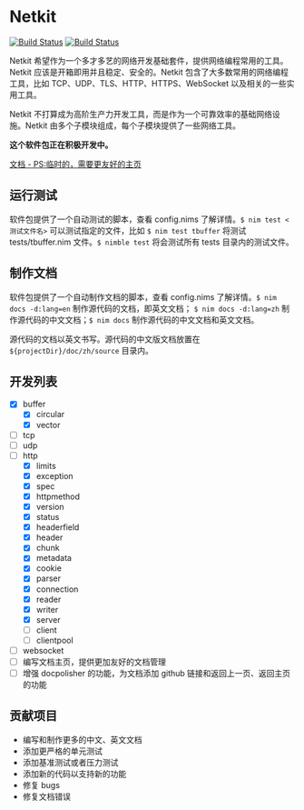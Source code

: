 Netkit 
==========

[![Build Status](https://travis-ci.org/iocrate/netkit.svg?branch=master)](https://travis-ci.org/iocrate/netkit)
[![Build Status](https://dev.azure.com/iocrate/netkit/_apis/build/status/iocrate.netkit?branchName=master)](https://dev.azure.com/iocrate/netkit/_build/latest?definitionId=1&branchName=master)

Netkit 希望作为一个多才多艺的网络开发基础套件，提供网络编程常用的工具。Netkit 应该是开箱即用并且稳定、安全的。Netkit 包含了大多数常用的网络编程工具，比如 TCP、UDP、TLS、HTTP、HTTPS、WebSocket 以及相关的一些实用工具。

Netkit 不打算成为高阶生产力开发工具，而是作为一个可靠效率的基础网络设施。Netkit 由多个子模块组成，每个子模块提供了一些网络工具。

**这个软件包正在积极开发中。**

[文档 - PS:临时的，需要更友好的主页]()

运行测试
---------

软件包提供了一个自动测试的脚本，查看 config.nims 了解详情。``$ nim test <测试文件名>`` 可以测试指定的文件，比如 ``$ nim test tbuffer`` 将测试 tests/tbuffer.nim 文件。``$ nimble test`` 将会测试所有 tests 目录内的测试文件。

制作文档
---------

软件包提供了一个自动制作文档的脚本，查看 config.nims 了解详情。``$ nim docs -d:lang=en`` 制作源代码的文档，即英文文档； ``$ nim docs -d:lang=zh`` 制作源代码的中文文档；``$ nim docs`` 制作源代码的中文文档和英文文档。

源代码的文档以英文书写。源代码的中文版文档放置在 ``${projectDir}/doc/zh/source`` 目录内。

开发列表
---------

- [x] buffer
    - [x] circular
    - [x] vector
- [ ] tcp
- [ ] udp
- [ ] http
    - [x] limits
    - [x] exception
    - [x] spec
    - [x] httpmethod
    - [x] version
    - [x] status
    - [x] headerfield
    - [x] header
    - [x] chunk
    - [x] metadata
    - [x] cookie
    - [x] parser
    - [x] connection
    - [x] reader
    - [x] writer
    - [x] server
    - [ ] client
    - [ ] clientpool
- [ ] websocket
- [ ] 编写文档主页，提供更加友好的文档管理
- [ ] 增强 docpolisher 的功能，为文档添加 github 链接和返回上一页、返回主页的功能

贡献项目
-----------

- 编写和制作更多的中文、英文文档
- 添加更严格的单元测试
- 添加基准测试或者压力测试
- 添加新的代码以支持新的功能
- 修复 bugs
- 修复文档错误
